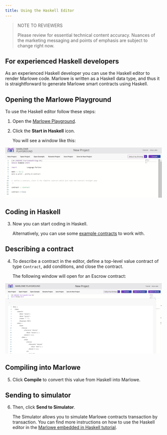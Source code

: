 ```yaml
---
title: Using the Haskell Editor
---
```


> NOTE TO REVIEWERS 
> 
> Please review for essential technical content accuracy. Nuances of the marketing messaging and points of emphasis are subject to change right now. 

## For experienced Haskell developers

As an experienced Haskell developer you can use the Haskell editor to render Marlowe code. Marlowe is written as a Haskell data type, and thus it is straightforward to generate Marlowe smart contracts using Haskell.

## Opening the Marlowe Playground

To use the Haskell editor follow these steps:

1. Open the [Marlowe Playground](https://play.marlowe-finance.io).

2. Click the **Start in Haskell** icon. 

    You will see a window like this:
    
![Haskell](../../static/img/haskell-first-window.jpg)

## Coding in Haskell

3. Now you can start coding in Haskell. 
  
    Alternatively, you can use some [example contracts](examples/contract-examples.md#more-marlowe-contract-examples) to work with. 

## Describing a contract

4. To describe a contract in the editor, define a top-level value contract of type `Contract`, add conditions, and close the contract. 

    The following window will open for an Escrow contract:
    
![Escrow](../../static/img/haskell-escrow-editor.png)

## Compiling into Marlowe

5. Click **Compile** to convert this value from Haskell into Marlowe.

## Sending to simulator

6. Then, click **Send to Simulator**. 

   The Simulator allows you to simulate Marlowe contracts transaction by transaction. You can find more instructions on how to use the Haskell editor in the [Marlowe embedded in Haskell tutorial](tutorials/embedded-marlowe.md). 
   